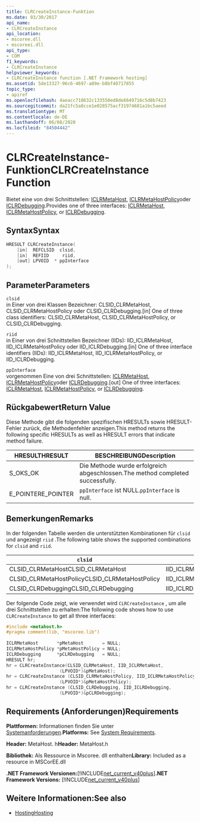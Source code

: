 ```yaml
---
title: CLRCreateInstance-Funktion
ms.date: 03/30/2017
api_name:
- CLRCreateInstance
api_location:
- mscoree.dll
- mscoreei.dll
api_type:
- COM
f1_keywords:
- CLRCreateInstance
helpviewer_keywords:
- CLRCreateInstance function [.NET Framework hosting]
ms.assetid: 5de13327-96c6-4697-a89e-b8bf40717855
topic_type:
- apiref
ms.openlocfilehash: 4aeacc718632c133550ed8de6649716c5d8b7423
ms.sourcegitcommit: da21fc5a8cce1e028575acf31974681a1bc5aeed
ms.translationtype: MT
ms.contentlocale: de-DE
ms.lasthandoff: 06/08/2020
ms.locfileid: "84504442"
---
```

# <a name="clrcreateinstance-function"></a><span data-ttu-id="6063f-102">CLRCreateInstance-Funktion</span><span class="sxs-lookup"><span data-stu-id="6063f-102">CLRCreateInstance Function</span></span>
<span data-ttu-id="6063f-103">Bietet eine von drei Schnittstellen: [ICLRMetaHost](iclrmetahost-interface.md), [ICLRMetaHostPolicy](iclrmetahostpolicy-interface.md)oder [ICLRDebugging](../debugging/iclrdebugging-interface.md).</span><span class="sxs-lookup"><span data-stu-id="6063f-103">Provides one of three interfaces: [ICLRMetaHost](iclrmetahost-interface.md), [ICLRMetaHostPolicy](iclrmetahostpolicy-interface.md), or [ICLRDebugging](../debugging/iclrdebugging-interface.md).</span></span>  
  
## <a name="syntax"></a><span data-ttu-id="6063f-104">Syntax</span><span class="sxs-lookup"><span data-stu-id="6063f-104">Syntax</span></span>  
  
```cpp  
HRESULT CLRCreateInstance(  
    [in]  REFCLSID  clsid,  
    [in]  REFIID     riid,  
    [out] LPVOID  * ppInterface  
);  
```  
  
## <a name="parameters"></a><span data-ttu-id="6063f-105">Parameter</span><span class="sxs-lookup"><span data-stu-id="6063f-105">Parameters</span></span>  
 `clsid`  
 <span data-ttu-id="6063f-106">in Einer von drei Klassen Bezeichner: CLSID_CLRMetaHost, CLSID_CLRMetaHostPolicy oder CLSID_CLRDebugging.</span><span class="sxs-lookup"><span data-stu-id="6063f-106">[in] One of three class identifiers: CLSID_CLRMetaHost, CLSID_CLRMetaHostPolicy, or CLSID_CLRDebugging.</span></span>  
  
 `riid`  
 <span data-ttu-id="6063f-107">in Einer von drei Schnittstellen Bezeichner (IIDs): IID_ICLRMetaHost, IID_ICLRMetaHostPolicy oder IID_ICLRDebugging.</span><span class="sxs-lookup"><span data-stu-id="6063f-107">[in] One of three interface identifiers (IIDs): IID_ICLRMetaHost, IID_ICLRMetaHostPolicy, or IID_ICLRDebugging.</span></span>  
  
 `ppInterface`  
 <span data-ttu-id="6063f-108">vorgenommen Eine von drei Schnittstellen: [ICLRMetaHost](iclrmetahost-interface.md), [ICLRMetaHostPolicy](iclrmetahostpolicy-interface.md)oder [ICLRDebugging](../debugging/iclrdebugging-interface.md).</span><span class="sxs-lookup"><span data-stu-id="6063f-108">[out] One of three interfaces: [ICLRMetaHost](iclrmetahost-interface.md), [ICLRMetaHostPolicy](iclrmetahostpolicy-interface.md), or [ICLRDebugging](../debugging/iclrdebugging-interface.md).</span></span>  
  
## <a name="return-value"></a><span data-ttu-id="6063f-109">Rückgabewert</span><span class="sxs-lookup"><span data-stu-id="6063f-109">Return Value</span></span>  
 <span data-ttu-id="6063f-110">Diese Methode gibt die folgenden spezifischen HRESULTs sowie HRESULT-Fehler zurück, die Methodenfehler anzeigen.</span><span class="sxs-lookup"><span data-stu-id="6063f-110">This method returns the following specific HRESULTs as well as HRESULT errors that indicate method failure.</span></span>  
  
|<span data-ttu-id="6063f-111">HRESULT</span><span class="sxs-lookup"><span data-stu-id="6063f-111">HRESULT</span></span>|<span data-ttu-id="6063f-112">BESCHREIBUNG</span><span class="sxs-lookup"><span data-stu-id="6063f-112">Description</span></span>|  
|-------------|-----------------|  
|<span data-ttu-id="6063f-113">S_OK</span><span class="sxs-lookup"><span data-stu-id="6063f-113">S_OK</span></span>|<span data-ttu-id="6063f-114">Die Methode wurde erfolgreich abgeschlossen.</span><span class="sxs-lookup"><span data-stu-id="6063f-114">The method completed successfully.</span></span>|  
|<span data-ttu-id="6063f-115">E_POINTER</span><span class="sxs-lookup"><span data-stu-id="6063f-115">E_POINTER</span></span>|<span data-ttu-id="6063f-116">`ppInterface` ist NULL.</span><span class="sxs-lookup"><span data-stu-id="6063f-116">`ppInterface` is null.</span></span>|  
  
## <a name="remarks"></a><span data-ttu-id="6063f-117">Bemerkungen</span><span class="sxs-lookup"><span data-stu-id="6063f-117">Remarks</span></span>  
 <span data-ttu-id="6063f-118">In der folgenden Tabelle werden die unterstützten Kombinationen für `clsid` und angezeigt `riid` .</span><span class="sxs-lookup"><span data-stu-id="6063f-118">The following table shows the supported combinations for `clsid` and `riid`.</span></span>  
  
|`clsid`|`riid`|  
|--------------|------------|  
|<span data-ttu-id="6063f-119">CLSID_CLRMetaHost</span><span class="sxs-lookup"><span data-stu-id="6063f-119">CLSID_CLRMetaHost</span></span>|<span data-ttu-id="6063f-120">IID_ICLRMetaHost</span><span class="sxs-lookup"><span data-stu-id="6063f-120">IID_ICLRMetaHost</span></span>|  
|<span data-ttu-id="6063f-121">CLSID_CLRMetaHostPolicy</span><span class="sxs-lookup"><span data-stu-id="6063f-121">CLSID_CLRMetaHostPolicy</span></span>|<span data-ttu-id="6063f-122">IID_ICLRMetaHostPolicy</span><span class="sxs-lookup"><span data-stu-id="6063f-122">IID_ICLRMetaHostPolicy</span></span>|  
|<span data-ttu-id="6063f-123">CLSID_CLRDebugging</span><span class="sxs-lookup"><span data-stu-id="6063f-123">CLSID_CLRDebugging</span></span>|<span data-ttu-id="6063f-124">IID_ICLRDebugging</span><span class="sxs-lookup"><span data-stu-id="6063f-124">IID_ICLRDebugging</span></span>|  
  
 <span data-ttu-id="6063f-125">Der folgende Code zeigt, wie verwendet wird `CLRCreateInstance` , um alle drei Schnittstellen zu erhalten:</span><span class="sxs-lookup"><span data-stu-id="6063f-125">The following code shows how to use `CLRCreateInstance` to get all three interfaces:</span></span>  
  
```cpp  
#include <metahost.h>  
#pragma comment(lib, "mscoree.lib")  
  
ICLRMetaHost       *pMetaHost       = NULL;  
ICLRMetaHostPolicy *pMetaHostPolicy = NULL;  
ICLRDebugging      *pCLRDebugging   = NULL;  
HRESULT hr;  
hr = CLRCreateInstance(CLSID_CLRMetaHost, IID_ICLRMetaHost,  
                    (LPVOID*)&pMetaHost);  
hr = CLRCreateInstance (CLSID_CLRMetaHostPolicy, IID_ICLRMetaHostPolicy,  
                    (LPVOID*)&pMetaHostPolicy);  
hr = CLRCreateInstance (CLSID_CLRDebugging, IID_ICLRDebugging,  
                    (LPVOID*)&pCLRDebugging);  
```  
  
## <a name="requirements"></a><span data-ttu-id="6063f-126">Requirements (Anforderungen)</span><span class="sxs-lookup"><span data-stu-id="6063f-126">Requirements</span></span>  
 <span data-ttu-id="6063f-127">**Plattformen:** Informationen finden Sie unter [Systemanforderungen](../../get-started/system-requirements.md).</span><span class="sxs-lookup"><span data-stu-id="6063f-127">**Platforms:** See [System Requirements](../../get-started/system-requirements.md).</span></span>  
  
 <span data-ttu-id="6063f-128">**Header:** MetaHost. h</span><span class="sxs-lookup"><span data-stu-id="6063f-128">**Header:** MetaHost.h</span></span>  
  
 <span data-ttu-id="6063f-129">**Bibliothek:** Als Ressource in Mscoree. dll enthalten</span><span class="sxs-lookup"><span data-stu-id="6063f-129">**Library:** Included as a resource in MSCorEE.dll</span></span>  
  
 <span data-ttu-id="6063f-130">**.NET Framework Versionen:**[!INCLUDE[net_current_v40plus](../../../../includes/net-current-v40plus-md.md)]</span><span class="sxs-lookup"><span data-stu-id="6063f-130">**.NET Framework Versions:** [!INCLUDE[net_current_v40plus](../../../../includes/net-current-v40plus-md.md)]</span></span>  
  
## <a name="see-also"></a><span data-ttu-id="6063f-131">Weitere Informationen:</span><span class="sxs-lookup"><span data-stu-id="6063f-131">See also</span></span>

- [<span data-ttu-id="6063f-132">Hosting</span><span class="sxs-lookup"><span data-stu-id="6063f-132">Hosting</span></span>](index.md)
